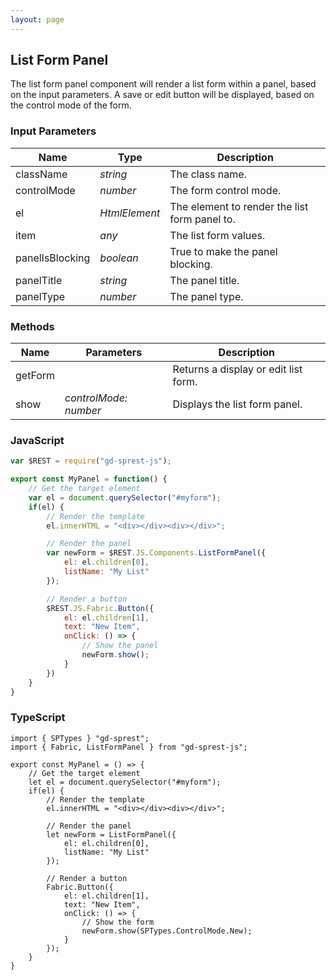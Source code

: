 ```yaml
---
layout: page
---
```


## List Form Panel

The list form panel component will render a list form within a panel, based on the input parameters. A save or edit button will be displayed, based on the control mode of the form.

### Input Parameters

| Name | Type | Description |
| --- | --- | --- |
| className | _string_ | The class name. |
| controlMode | _number_ | The form control mode. |
| el | _HtmlElement_ | The element to render the list form panel to. |
| item | _any_ | The list form values. |
| panelIsBlocking | _boolean_ | True to make the panel blocking. |
| panelTitle | _string_ | The panel title. |
| panelType | _number_ | The panel type. |

### Methods

| Name | Parameters | Description |
| --- | --- | --- |
| getForm | | Returns a display or edit list form. |
| show | _controlMode: number_ | Displays the list form panel. |

### JavaScript
```js
var $REST = require("gd-sprest-js");

export const MyPanel = function() {
    // Get the target element
    var el = document.querySelector("#myform");
    if(el) {
        // Render the template
        el.innerHTML = "<div></div><div></div>";

        // Render the panel
        var newForm = $REST.JS.Components.ListFormPanel({
            el: el.children[0],
            listName: "My List"            
        });

        // Render a button
        $REST.JS.Fabric.Button({
            el: el.children[1],
            text: "New Item",
            onClick: () => {
                // Show the panel
                newForm.show();
            }
        })
    }
}
```

### TypeScript

```tsx
import { SPTypes } "gd-sprest";
import { Fabric, ListFormPanel } from "gd-sprest-js";

export const MyPanel = () => {
    // Get the target element
    let el = document.querySelector("#myform");
    if(el) {
        // Render the template
        el.innerHTML = "<div></div><div></div>";

        // Render the panel
        let newForm = ListFormPanel({
            el: el.children[0],
            listName: "My List"            
        });

        // Render a button
        Fabric.Button({
            el: el.children[1],
            text: "New Item",
            onClick: () => {
                // Show the form
                newForm.show(SPTypes.ControlMode.New);
            }
        });
    }
}
```